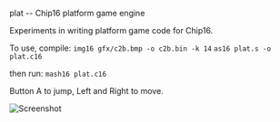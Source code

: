plat -- Chip16 platform game engine

Experiments in writing platform game code for Chip16.

To use, compile:
`img16 gfx/c2b.bmp -o c2b.bin -k 14`
`as16 plat.s -o plat.c16`

then run:
`mash16 plat.c16`

Button A to jump, Left and Right to move.

![Screenshot](https://i.imgur.com/D4tJU7X.png)

